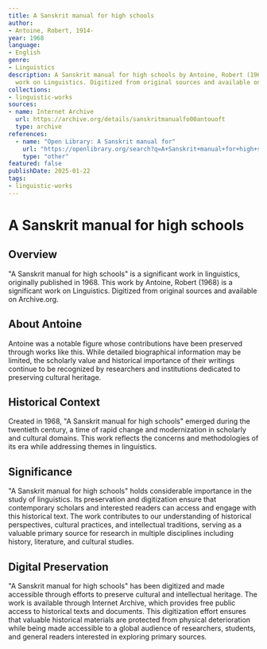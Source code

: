 ```yaml
---
title: A Sanskrit manual for high schools
author:
- Antoine, Robert, 1914-
year: 1968
language:
- English
genre:
- Linguistics
description: A Sanskrit manual for high schools by Antoine, Robert (1968) is a significant
  work on Linguistics. Digitized from original sources and available on Archive.org.
collections:
- linguistic-works
sources:
- name: Internet Archive
  url: https://archive.org/details/sanskritmanualfo00antouoft
  type: archive
references:
  - name: "Open Library: A Sanskrit manual for"
    url: "https://openlibrary.org/search?q=A+Sanskrit+manual+for+high+schools+Antoine+Robert+1914-"
    type: "other"
featured: false
publishDate: 2025-01-22
tags:
- linguistic-works
---
```

# A Sanskrit manual for high schools

## Overview

"A Sanskrit manual for high schools" is a significant work in linguistics, originally published in 1968. This work by Antoine, Robert (1968) is a significant work on Linguistics. Digitized from original sources and available on Archive.org.

## About Antoine

Antoine was a notable figure whose contributions have been preserved through works like this. While detailed biographical information may be limited, the scholarly value and historical importance of their writings continue to be recognized by researchers and institutions dedicated to preserving cultural heritage.

## Historical Context

Created in 1968, "A Sanskrit manual for high schools" emerged during the twentieth century, a time of rapid change and modernization in scholarly and cultural domains. This work reflects the concerns and methodologies of its era while addressing themes in linguistics.

## Significance

"A Sanskrit manual for high schools" holds considerable importance in the study of linguistics. Its preservation and digitization ensure that contemporary scholars and interested readers can access and engage with this historical text. The work contributes to our understanding of historical perspectives, cultural practices, and intellectual traditions, serving as a valuable primary source for research in multiple disciplines including history, literature, and cultural studies.

## Digital Preservation

"A Sanskrit manual for high schools" has been digitized and made accessible through efforts to preserve cultural and intellectual heritage. The work is available through Internet Archive, which provides free public access to historical texts and documents. This digitization effort ensures that valuable historical materials are protected from physical deterioration while being made accessible to a global audience of researchers, students, and general readers interested in exploring primary sources.
